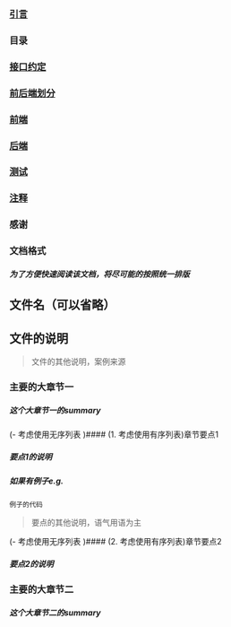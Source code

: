 ### [引言](https://github.com/weiceng1sheng/restful-design/blob/dev/doc/引言.md)
> 

### 目录
> 

### [接口约定](https://github.com/weiceng1sheng/restful-design/blob/dev/doc/接口约定.md)
> 

### [前后端划分](https://github.com/weiceng1sheng/restful-design/blob/dev/doc/前后端划分.md)
> 

### [前端](https://github.com/weiceng1sheng/restful-design/blob/dev/doc/前端.md)
> 

### [后端](https://github.com/weiceng1sheng/restful-design/blob/dev/doc/后端.md)
> 

### [测试](https://github.com/weiceng1sheng/restful-design/blob/dev/doc/测试.md)
> 

### [注释](https://github.com/weiceng1sheng/restful-design/blob/dev/doc/注释.md)
> 

### 感谢
> 

### 文档格式
##### 为了方便快速阅读该文档，将尽可能的按照统一排版
## 文件名（可以省略）
文件的说明
--------------------
> 文件的其他说明，案例来源
### 主要的大章节一
##### 这个大章节一的summary

(- 考虑使用无序列表 )#### (1. 考虑使用有序列表)章节要点1
##### 要点1的说明
##### 如果有例子e.g.
```
例子的代码
```
> 要点的其他说明，语气用语为主

(- 考虑使用无序列表 )#### (2. 考虑使用有序列表)章节要点2
##### 要点2的说明

### 主要的大章节二
##### 这个大章节二的summary
